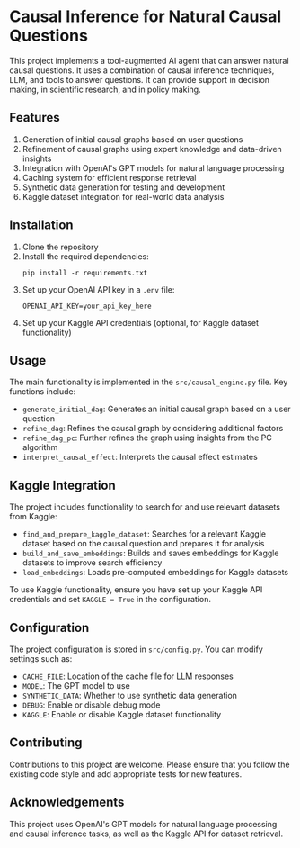 # Causal Inference for Natural Causal Questions

This project implements a tool-augmented AI agent that can answer natural causal questions. It uses a combination of causal inference techniques, LLM, and tools to answer questions. It can provide support in decision making, in scientific research, and in policy making.

## Features

1. Generation of initial causal graphs based on user questions
2. Refinement of causal graphs using expert knowledge and data-driven insights
3. Integration with OpenAI's GPT models for natural language processing
4. Caching system for efficient response retrieval
5. Synthetic data generation for testing and development
6. Kaggle dataset integration for real-world data analysis

## Installation

1. Clone the repository
2. Install the required dependencies:
   ```
   pip install -r requirements.txt
   ```
3. Set up your OpenAI API key in a `.env` file:
   ```
   OPENAI_API_KEY=your_api_key_here
   ```
4. Set up your Kaggle API credentials (optional, for Kaggle dataset functionality)

## Usage

The main functionality is implemented in the `src/causal_engine.py` file. Key functions include:

- `generate_initial_dag`: Generates an initial causal graph based on a user question
- `refine_dag`: Refines the causal graph by considering additional factors
- `refine_dag_pc`: Further refines the graph using insights from the PC algorithm
- `interpret_causal_effect`: Interprets the causal effect estimates





## Kaggle Integration

The project includes functionality to search for and use relevant datasets from Kaggle:

- `find_and_prepare_kaggle_dataset`: Searches for a relevant Kaggle dataset based on the causal question and prepares it for analysis
- `build_and_save_embeddings`: Builds and saves embeddings for Kaggle datasets to improve search efficiency
- `load_embeddings`: Loads pre-computed embeddings for Kaggle datasets

To use Kaggle functionality, ensure you have set up your Kaggle API credentials and set `KAGGLE = True` in the configuration.

## Configuration

The project configuration is stored in `src/config.py`. You can modify settings such as:

- `CACHE_FILE`: Location of the cache file for LLM responses
- `MODEL`: The GPT model to use
- `SYNTHETIC_DATA`: Whether to use synthetic data generation
- `DEBUG`: Enable or disable debug mode
- `KAGGLE`: Enable or disable Kaggle dataset functionality

## Contributing

Contributions to this project are welcome. Please ensure that you follow the existing code style and add appropriate tests for new features.


## Acknowledgements

This project uses OpenAI's GPT models for natural language processing and causal inference tasks, as well as the Kaggle API for dataset retrieval.